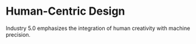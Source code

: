 # Human-Centric Design

Industry 5.0 emphasizes the integration of human creativity with machine precision.
